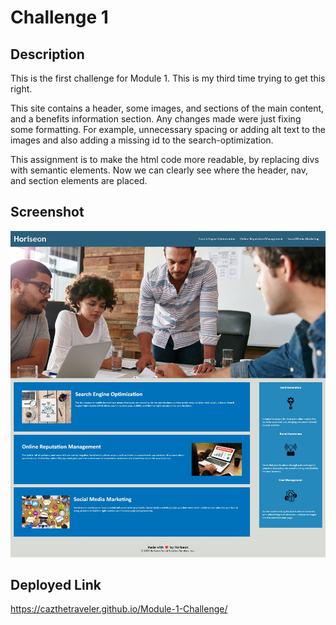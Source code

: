 # Challenge 1

## Description

This is the first challenge for Module 1. This is my third time trying to get this right.

This site contains a header, some images, and sections of the main content, and a benefits information section.
Any changes made were just fixing some formatting. For example, unnecessary spacing or adding alt text to the images and
also adding a missing id to the search-optimization.

This assignment is to make the html code more readable, by replacing divs with semantic elements. Now we can clearly see
where the header, nav, and section elements are placed.

## Screenshot

![Alt text](assets/images/horiseon-screenshot.jpg "screenshot")

## Deployed Link

https://cazthetraveler.github.io/Module-1-Challenge/